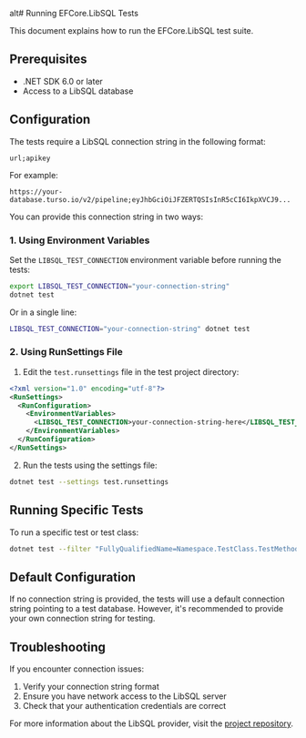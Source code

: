  alt# Running EFCore.LibSQL Tests

This document explains how to run the EFCore.LibSQL test suite.

## Prerequisites

- .NET SDK 6.0 or later
- Access to a LibSQL database

## Configuration

The tests require a LibSQL connection string in the following format:
```
url;apikey
```

For example:
```
https://your-database.turso.io/v2/pipeline;eyJhbGciOiJFZERTQSIsInR5cCI6IkpXVCJ9...
```

You can provide this connection string in two ways:

### 1. Using Environment Variables

Set the `LIBSQL_TEST_CONNECTION` environment variable before running the tests:

```bash
export LIBSQL_TEST_CONNECTION="your-connection-string"
dotnet test
```

Or in a single line:

```bash
LIBSQL_TEST_CONNECTION="your-connection-string" dotnet test
```

### 2. Using RunSettings File

1. Edit the `test.runsettings` file in the test project directory:

```xml
<?xml version="1.0" encoding="utf-8"?>
<RunSettings>
  <RunConfiguration>
    <EnvironmentVariables>
      <LIBSQL_TEST_CONNECTION>your-connection-string-here</LIBSQL_TEST_CONNECTION>
    </EnvironmentVariables>
  </RunConfiguration>
</RunSettings>
```

2. Run the tests using the settings file:

```bash
dotnet test --settings test.runsettings
```

## Running Specific Tests

To run a specific test or test class:

```bash
dotnet test --filter "FullyQualifiedName=Namespace.TestClass.TestMethod"
```

## Default Configuration

If no connection string is provided, the tests will use a default connection string pointing to a test database. However, it's recommended to provide your own connection string for testing.

## Troubleshooting

If you encounter connection issues:
1. Verify your connection string format
2. Ensure you have network access to the LibSQL server
3. Check that your authentication credentials are correct

For more information about the LibSQL provider, visit the [project repository](https://github.com/bmdrm/efcore.libsql).
